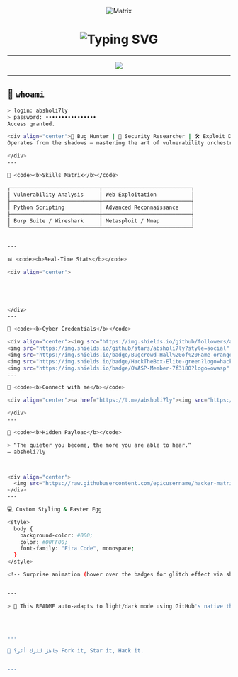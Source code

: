 
<!-- Cyberpunk Terminal-Style GitHub README for a Stealth Bug Hunter -->

<div align="center">

![Matrix](https://raw.githubusercontent.com/epicusername/matrix-background/main/matrix.svg)

<h1><img src="https://readme-typing-svg.demolab.com?font=Fira+Code&size=24&pause=1000&color=00FF00&center=true&vCenter=true&width=435&lines=Welcome+to+%24h4d0w+Terminal...;Initializing+cyber+identity...;Access+Granted+%F0%9F%92%AB" alt="Typing SVG" /></h1>

</div>

---

<div align="center">

<img src="https://capsule-render.vercel.app/api?type=waving&color=0:00ff00,100:000000&height=180&section=header&text=absholi7ly%20%F0%9F%94%92%20%7C%20Cyber%20Hunter&fontSize=30&fontColor=ffffff" />

</div>

---

## 🧬 <code><b>whoami</b></code>

```bash
> login: absholi7ly
> password: ••••••••••••••••
Access granted.

<div align="center">🔐 Bug Hunter | 🧠 Security Researcher | 🛠️ Exploit Developer | 🧑‍💻 Python Coder
Operates from the shadows — mastering the art of vulnerability orchestration.

</div>
---

🧰 <code><b>Skills Matrix</b></code>

┌────────────────────────────┬────────────────────────────┐
│ Vulnerability Analysis     │ Web Exploitation           │
├────────────────────────────┼────────────────────────────┤
│ Python Scripting           │ Advanced Reconnaissance    │
├────────────────────────────┼────────────────────────────┤
│ Burp Suite / Wireshark     │ Metasploit / Nmap          │
└────────────────────────────┴────────────────────────────┘


---

📊 <code><b>Real-Time Stats</b></code>

<div align="center">





</div>
---

🧾 <code><b>Cyber Credentials</b></code>

<div align="center"><img src="https://img.shields.io/github/followers/absholi7ly?label=Followers&style=social" />
<img src="https://img.shields.io/github/stars/absholi7ly?style=social" />
<img src="https://img.shields.io/badge/Bugcrowd-Hall%20of%20Fame-orange?logo=bugcrowd" />
<img src="https://img.shields.io/badge/HackTheBox-Elite-green?logo=hackthebox" />
<img src="https://img.shields.io/badge/OWASP-Member-7f3180?logo=owasp" /></div>
---

🔗 <code><b>Connect with me</b></code>

<div align="center"><a href="https://t.me/absholi7ly"><img src="https://img.shields.io/badge/Telegram-%2300BFFF.svg?&style=for-the-badge&logo=telegram&logoColor=white" /></a> <a href="https://linkedin.com/in/absholi7ly"><img src="https://img.shields.io/badge/LinkedIn-%230077B5.svg?&style=for-the-badge&logo=linkedin&logoColor=white" /></a> <a href="https://absholi7ly.com/absholi7ly.pdf"><img src="https://img.shields.io/badge/%F0%9F%93%84%20View%20CV-gray?style=for-the-badge" /></a> <a href="https://github.com/absholi7ly?tab=repositories"><img src="https://img.shields.io/badge/%F0%9F%94%8D%20View%20PoC-222?style=for-the-badge&logo=github" /></a> <a href="mailto:hunter@absholi7ly.com"><img src="https://img.shields.io/badge/%F0%9F%92%AC%20Contact%20Me-red?style=for-the-badge" /></a>

</div>
---

🎁 <code><b>Hidden Payload</b></code>

> “The quieter you become, the more you are able to hear.”
― absholi7ly



<div align="center">
  <img src="https://raw.githubusercontent.com/epicusername/hacker-matrix-art/main/hackart.svg" height="180"/>
</div>
---

💻 Custom Styling & Easter Egg

<style>
  body {
    background-color: #000;
    color: #00FF00;
    font-family: "Fira Code", monospace;
  }
</style>

<!-- Surprise animation (hover over the badges for glitch effect via shields.io tricks!) -->


---

> 🧠 This README auto-adapts to light/dark mode using GitHub's native theming — try it!




---

🎯 جاهز لترك أثر؟ Fork it, Star it, Hack it.


---
